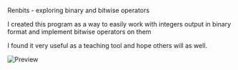 Renbits - exploring binary and bitwise operators

I created this program as a way to easily work with integers
output in binary format and implement bitwise operators on them

I found it very useful as a teaching tool and hope others will as well.

![Preview](https://github.com/jrenner/renbits/raw/master/renbits_preview.jpg)

